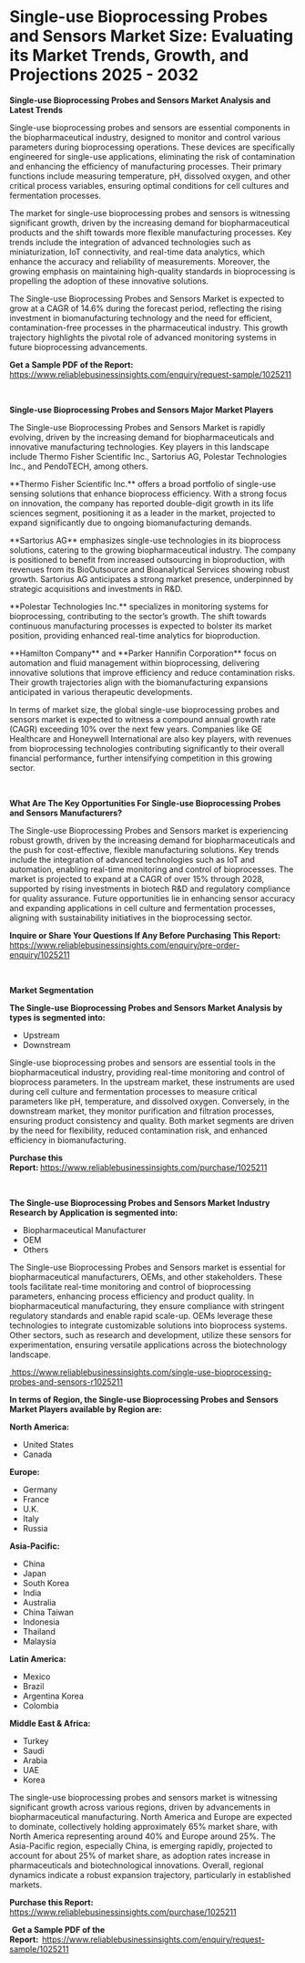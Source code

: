 <p><h1>Single-use Bioprocessing Probes and Sensors Market Size: Evaluating its Market Trends, Growth, and Projections 2025 - 2032</h1></p><p><strong>Single-use Bioprocessing Probes and Sensors Market Analysis and Latest Trends</strong></p>
<p><p>Single-use bioprocessing probes and sensors are essential components in the biopharmaceutical industry, designed to monitor and control various parameters during bioprocessing operations. These devices are specifically engineered for single-use applications, eliminating the risk of contamination and enhancing the efficiency of manufacturing processes. Their primary functions include measuring temperature, pH, dissolved oxygen, and other critical process variables, ensuring optimal conditions for cell cultures and fermentation processes.</p><p>The market for single-use bioprocessing probes and sensors is witnessing significant growth, driven by the increasing demand for biopharmaceutical products and the shift towards more flexible manufacturing processes. Key trends include the integration of advanced technologies such as miniaturization, IoT connectivity, and real-time data analytics, which enhance the accuracy and reliability of measurements. Moreover, the growing emphasis on maintaining high-quality standards in bioprocessing is propelling the adoption of these innovative solutions.</p><p>The Single-use Bioprocessing Probes and Sensors Market is expected to grow at a CAGR of 14.6% during the forecast period, reflecting the rising investment in biomanufacturing technology and the need for efficient, contamination-free processes in the pharmaceutical industry. This growth trajectory highlights the pivotal role of advanced monitoring systems in future bioprocessing advancements.</p></p>
<p><strong>Get a Sample PDF of the Report:&nbsp;</strong> <a href="https://www.reliablebusinessinsights.com/enquiry/request-sample/1025211?utm_campaign=1837&utm_medium=2&utm_source=Github&utm_content=ia&utm_term=12042025&utm_id=single-use-bioprocessing-probes-and-sensors">https://www.reliablebusinessinsights.com/enquiry/request-sample/1025211</a></p>
<p>&nbsp;</p>
<p><strong>Single-use Bioprocessing Probes and Sensors Major Market Players</strong></p>
<p><p>The Single-use Bioprocessing Probes and Sensors Market is rapidly evolving, driven by the increasing demand for biopharmaceuticals and innovative manufacturing technologies. Key players in this landscape include Thermo Fisher Scientific Inc., Sartorius AG, Polestar Technologies Inc., and PendoTECH, among others.</p><p>**Thermo Fisher Scientific Inc.** offers a broad portfolio of single-use sensing solutions that enhance bioprocess efficiency. With a strong focus on innovation, the company has reported double-digit growth in its life sciences segment, positioning it as a leader in the market, projected to expand significantly due to ongoing biomanufacturing demands.</p><p>**Sartorius AG** emphasizes single-use technologies in its bioprocess solutions, catering to the growing biopharmaceutical industry. The company is positioned to benefit from increased outsourcing in bioproduction, with revenues from its BioOutsource and Bioanalytical Services showing robust growth. Sartorius AG anticipates a strong market presence, underpinned by strategic acquisitions and investments in R&D.</p><p>**Polestar Technologies Inc.** specializes in monitoring systems for bioprocessing, contributing to the sector’s growth. The shift towards continuous manufacturing processes is expected to bolster its market position, providing enhanced real-time analytics for bioproduction.</p><p>**Hamilton Company** and **Parker Hannifin Corporation** focus on automation and fluid management within bioprocessing, delivering innovative solutions that improve efficiency and reduce contamination risks. Their growth trajectories align with the biomanufacturing expansions anticipated in various therapeutic developments.</p><p>In terms of market size, the global single-use bioprocessing probes and sensors market is expected to witness a compound annual growth rate (CAGR) exceeding 10% over the next few years. Companies like GE Healthcare and Honeywell International are also key players, with revenues from bioprocessing technologies contributing significantly to their overall financial performance, further intensifying competition in this growing sector.</p></p>
<p>&nbsp;</p>
<p><strong>What Are The Key Opportunities For Single-use Bioprocessing Probes and Sensors Manufacturers?</strong></p>
<p><p>The Single-use Bioprocessing Probes and Sensors market is experiencing robust growth, driven by the increasing demand for biopharmaceuticals and the push for cost-effective, flexible manufacturing solutions. Key trends include the integration of advanced technologies such as IoT and automation, enabling real-time monitoring and control of bioprocesses. The market is projected to expand at a CAGR of over 15% through 2028, supported by rising investments in biotech R&D and regulatory compliance for quality assurance. Future opportunities lie in enhancing sensor accuracy and expanding applications in cell culture and fermentation processes, aligning with sustainability initiatives in the bioprocessing sector.</p></p>
<p><strong>Inquire or Share Your Questions If Any Before Purchasing This Report:</strong> <a href="https://www.reliablebusinessinsights.com/enquiry/pre-order-enquiry/1025211?utm_campaign=1837&utm_medium=2&utm_source=Github&utm_content=ia&utm_term=12042025&utm_id=single-use-bioprocessing-probes-and-sensors">https://www.reliablebusinessinsights.com/enquiry/pre-order-enquiry/1025211</a></p>
<p>&nbsp;</p>
<p><strong>Market Segmentation</strong></p>
<p><strong>The Single-use Bioprocessing Probes and Sensors Market Analysis by types is segmented into:</strong></p>
<p><ul><li>Upstream</li><li>Downstream</li></ul></p>
<p><p>Single-use bioprocessing probes and sensors are essential tools in the biopharmaceutical industry, providing real-time monitoring and control of bioprocess parameters. In the upstream market, these instruments are used during cell culture and fermentation processes to measure critical parameters like pH, temperature, and dissolved oxygen. Conversely, in the downstream market, they monitor purification and filtration processes, ensuring product consistency and quality. Both market segments are driven by the need for flexibility, reduced contamination risk, and enhanced efficiency in biomanufacturing.</p></p>
<p><strong>Purchase this Report:&nbsp;</strong><a href="https://www.reliablebusinessinsights.com/purchase/1025211?utm_campaign=1837&utm_medium=2&utm_source=Github&utm_content=ia&utm_term=12042025&utm_id=single-use-bioprocessing-probes-and-sensors">https://www.reliablebusinessinsights.com/purchase/1025211</a></p>
<p>&nbsp;</p>
<p><strong>The Single-use Bioprocessing Probes and Sensors Market Industry Research by Application is segmented into:</strong></p>
<p><ul><li>Biopharmaceutical Manufacturer</li><li>OEM</li><li>Others</li></ul></p>
<p><p>The Single-use Bioprocessing Probes and Sensors market is essential for biopharmaceutical manufacturers, OEMs, and other stakeholders. These tools facilitate real-time monitoring and control of bioprocessing parameters, enhancing process efficiency and product quality. In biopharmaceutical manufacturing, they ensure compliance with stringent regulatory standards and enable rapid scale-up. OEMs leverage these technologies to integrate customizable solutions into bioprocess systems. Other sectors, such as research and development, utilize these sensors for experimentation, ensuring versatile applications across the biotechnology landscape.</p></p>
<p><a href="https://www.reliablebusinessinsights.com/single-use-bioprocessing-probes-and-sensors-r1025211?utm_campaign=1837&utm_medium=2&utm_source=Github&utm_content=ia&utm_term=12042025&utm_id=single-use-bioprocessing-probes-and-sensors">&nbsp;https://www.reliablebusinessinsights.com/single-use-bioprocessing-probes-and-sensors-r1025211</a></p>
<p><strong>In terms of Region, the Single-use Bioprocessing Probes and Sensors Market Players available by Region are:</strong></p>
<p>
    <p> <strong> North America: </strong>
        <ul>
            <li>United States</li>
            <li>Canada</li>
        </ul>
        </p> 
    <p> <strong> Europe: </strong>
        <ul>
            <li>Germany</li>
            <li>France</li>
            <li>U.K.</li>
            <li>Italy</li>
            <li>Russia</li>
        </ul>
        </p> 
    <p> <strong> Asia-Pacific: </strong>
        <ul>
            <li>China</li>
            <li>Japan</li>
            <li>South Korea</li>
            <li>India</li>
            <li>Australia</li>
            <li>China Taiwan</li>
            <li>Indonesia</li>
            <li>Thailand</li>
            <li>Malaysia</li>
        </ul>
        </p> 
    <p> <strong> Latin America: </strong>
        <ul>
            <li>Mexico</li>
            <li>Brazil</li>
            <li>Argentina Korea</li>
            <li>Colombia</li>
        </ul>
        </p> 
    <p> <strong> Middle East & Africa: </strong>
        <ul>
            <li>Turkey</li>
            <li>Saudi</li>
            <li>Arabia</li>
            <li>UAE</li>
            <li>Korea</li>
        </ul>
    </p>
    </p>
<p><p>The single-use bioprocessing probes and sensors market is witnessing significant growth across various regions, driven by advancements in biopharmaceutical manufacturing. North America and Europe are expected to dominate, collectively holding approximately 65% market share, with North America representing around 40% and Europe around 25%. The Asia-Pacific region, especially China, is emerging rapidly, projected to account for about 25% of market share, as adoption rates increase in pharmaceuticals and biotechnological innovations. Overall, regional dynamics indicate a robust expansion trajectory, particularly in established markets.</p></p>
<p><strong>Purchase this Report: </strong><a href="https://www.reliablebusinessinsights.com/purchase/1025211?utm_campaign=1837&utm_medium=2&utm_source=Github&utm_content=ia&utm_term=12042025&utm_id=single-use-bioprocessing-probes-and-sensors">https://www.reliablebusinessinsights.com/purchase/1025211</a></p>
<p>&nbsp;<strong>Get a Sample PDF of the Report:&nbsp;&nbsp;</strong><a href="https://www.reliablebusinessinsights.com/enquiry/request-sample/1025211?utm_campaign=1837&utm_medium=2&utm_source=Github&utm_content=ia&utm_term=12042025&utm_id=single-use-bioprocessing-probes-and-sensors">https://www.reliablebusinessinsights.com/enquiry/request-sample/1025211</a></p>
<p><strong></strong></p>
<p><p></p><p></p><p></p></p>